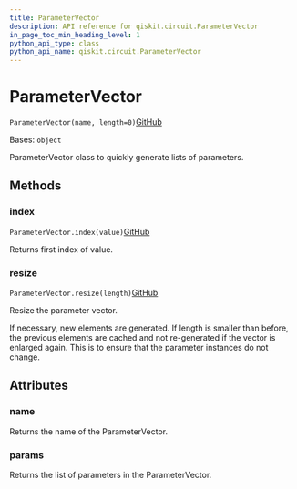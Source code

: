```yaml
---
title: ParameterVector
description: API reference for qiskit.circuit.ParameterVector
in_page_toc_min_heading_level: 1
python_api_type: class
python_api_name: qiskit.circuit.ParameterVector
---
```


# ParameterVector

<span id="qiskit.circuit.ParameterVector" />

`ParameterVector(name, length=0)`[GitHub](https://github.com/qiskit/qiskit/tree/stable/0.39/qiskit/circuit/parametervector.py "view source code")

Bases: `object`

ParameterVector class to quickly generate lists of parameters.

## Methods

### index

<span id="qiskit.circuit.ParameterVector.index" />

`ParameterVector.index(value)`[GitHub](https://github.com/qiskit/qiskit/tree/stable/0.39/qiskit/circuit/parametervector.py "view source code")

Returns first index of value.

### resize

<span id="qiskit.circuit.ParameterVector.resize" />

`ParameterVector.resize(length)`[GitHub](https://github.com/qiskit/qiskit/tree/stable/0.39/qiskit/circuit/parametervector.py "view source code")

Resize the parameter vector.

If necessary, new elements are generated. If length is smaller than before, the previous elements are cached and not re-generated if the vector is enlarged again. This is to ensure that the parameter instances do not change.

## Attributes

<span id="qiskit.circuit.ParameterVector.name" />

### name

Returns the name of the ParameterVector.

<span id="qiskit.circuit.ParameterVector.params" />

### params

Returns the list of parameters in the ParameterVector.

